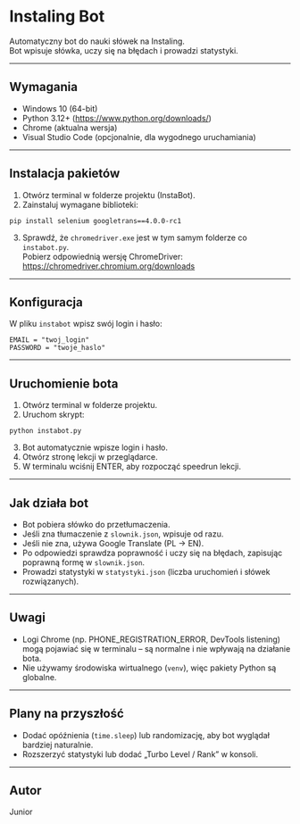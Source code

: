 # Instaling Bot

Automatyczny bot do nauki słówek na Instaling.  
Bot wpisuje słówka, uczy się na błędach i prowadzi statystyki.

---

## Wymagania

- Windows 10 (64-bit)  
- Python 3.12+ (https://www.python.org/downloads/)  
- Chrome (aktualna wersja)  
- Visual Studio Code (opcjonalnie, dla wygodnego uruchamiania)  

---

## Instalacja pakietów

1. Otwórz terminal w folderze projektu (InstaBot).  
2. Zainstaluj wymagane biblioteki:

```
pip install selenium googletrans==4.0.0-rc1
```

3. Sprawdź, że `chromedriver.exe` jest w tym samym folderze co `instabot.py`.  
   Pobierz odpowiednią wersję ChromeDriver: https://chromedriver.chromium.org/downloads

---

## Konfiguracja

W pliku `instabot` wpisz swój login i hasło:

```
EMAIL = "twoj_login"
PASSWORD = "twoje_haslo"
```
---

## Uruchomienie bota

1. Otwórz terminal w folderze projektu.  
2. Uruchom skrypt:

```
python instabot.py
```

3. Bot automatycznie wpisze login i hasło.  
4. Otwórz stronę lekcji w przeglądarce.  
5. W terminalu wciśnij ENTER, aby rozpocząć speedrun lekcji.  

---

## Jak działa bot

- Bot pobiera słówko do przetłumaczenia.  
- Jeśli zna tłumaczenie z `slownik.json`, wpisuje od razu.  
- Jeśli nie zna, używa Google Translate (PL → EN).  
- Po odpowiedzi sprawdza poprawność i uczy się na błędach, zapisując poprawną formę w `slownik.json`.  
- Prowadzi statystyki w `statystyki.json` (liczba uruchomień i słówek rozwiązanych).  

---

## Uwagi

- Logi Chrome (np. PHONE_REGISTRATION_ERROR, DevTools listening) mogą pojawiać się w terminalu – są normalne i nie wpływają na działanie bota.  
- Nie używamy środowiska wirtualnego (`venv`), więc pakiety Python są globalne.  

---

## Plany na przyszłość

- Dodać opóźnienia (`time.sleep`) lub randomizację, aby bot wyglądał bardziej naturalnie.  
- Rozszerzyć statystyki lub dodać „Turbo Level / Rank” w konsoli.  

---

## Autor

Junior

